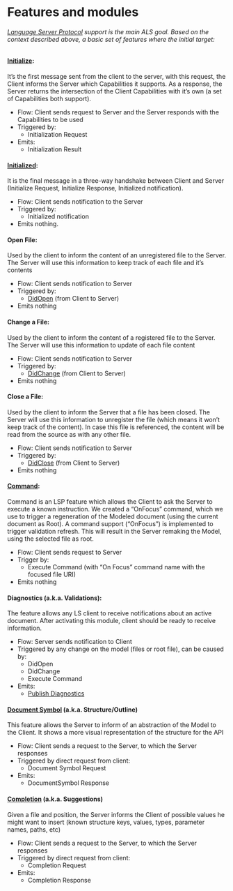 # Features and modules

###### [Language Server Protocol](https://microsoft.github.io/language-server-protocol/) support is the main ALS goal.  Based on the context described above, a basic set of features where the initial target:
#### [Initialize](https://microsoft.github.io/language-server-protocol/specification#initialize):
It’s the first message sent from the client to the server, with this request, the Client informs the Server which Capabilities it supports. As a response, the Server returns the intersection of the Client Capabilities with it’s own (a set of Capabilities both support).
+ Flow: Client sends request to Server and the Server responds with the Capabilities to be used
+ Triggered by:
  + Initialization Request
+ Emits:
  + Initialization Result

#### [Initialized](https://microsoft.github.io/language-server-protocol/specification#initialized):
It is the final message in a three-way handshake between Client and Server (Initialize Request, Initialize Response, Initialized notification).
+ Flow: Client sends notification to the Server
+ Triggered by:
  + Initialized notification
+ Emits nothing.

#### Open File:
Used by the client to inform the content of an unregistered file to the Server.
The Server will use this information to keep track of each file and it’s contents
+ Flow: Client sends notification to Server
+ Triggered by:
  + [DidOpen](https://microsoft.github.io/language-server-protocol/specification#textDocument_didOpen) (from Client to Server)
+ Emits nothing

#### Change a File:
Used by the client to inform the content of a registered file to the Server.
The Server will use this information to update of each file content
+ Flow: Client sends notification to Server
+ Triggered by:
  + [DidChange](https://microsoft.github.io/language-server-protocol/specification#textDocument_didChange) (from Client to Server)
+ Emits nothing

#### Close a File:
Used by the client to inform the Server that a file has been closed.
The Server will use this information to unregister the file (which means it won’t keep track of the content). In case this file is referenced, the content will be read from the source as with any other file.
+ Flow: Client sends notification to Server
+ Triggered by:
  + [DidClose](https://microsoft.github.io/language-server-protocol/specification#textDocument_didClose) (from Client to Server)
+ Emits nothing

#### [Command](https://microsoft.github.io/language-server-protocol/specification#workspace_executeCommand):
Command is an LSP feature which allows the Client to ask the Server to execute a known instruction. We created a “OnFocus” command, which we use to trigger a regeneration of the Modeled document (using the current document as Root).
A command support (“OnFocus”) is implemented to trigger validation refresh.
This will result in the Server remaking the Model, using the selected file as root.
+ Flow: Client sends request to Server
+ Trigger by:
  + Execute Command (with “On Focus” command name with the focused file URI)
+ Emits nothing

#### Diagnostics (a.k.a. Validations):
The feature allows any LS client to receive notifications about an active document. After activating this module, client should be ready to receive information.
+ Flow: Server sends notification to Client
+ Triggered by any change on the model (files or root file), can be caused by:
  + DidOpen
  + DidChange
  + Execute Command<DidFocus>
+ Emits:
  + [Publish Diagnostics](https://microsoft.github.io/language-server-protocol/specification#textDocument_publishDiagnostics)


#### [Document Symbol](https://microsoft.github.io/language-server-protocol/specification#textDocument_documentSymbol) (a.k.a. Structure/Outline) 
This feature allows the Server to inform of an abstraction of the Model to the Client. It shows a more visual representation of the structure for the API
+ Flow: Client sends a request to the Server, to which the Server responses
+ Triggered by direct request from client:
  + Document Symbol Request
+ Emits:
  + DocumentSymbol Response

#### [Completion](https://microsoft.github.io/language-server-protocol/specification#textDocument_completion) (a.k.a. Suggestions) 
Given a file and position, the Server informs the Client of possible values he might want to insert (known structure keys, values, types, parameter names, paths, etc) 
+ Flow: Client sends a request to the Server, to which the Server responses
+ Triggered by direct request from client:
  + Completion Request
+ Emits:
  + Completion Response
